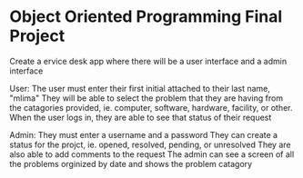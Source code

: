 # Object Oriented Programming Final Project

Create a ervice desk app where there will be a user interface and a admin interface

User:
The user must enter their first initial attached to their last name, "mlima"
They will be able to select the problem that they are having from the catagories provided, ie. computer, software, hardware, facility, or other.
When the user logs in, they are able to see that status of their request

Admin:
They must enter a username and a password
They can create a status for the projct, ie. opened, resolved, pending, or unresolved
They are also able to add comments to the request
The admin can see a screen of all the problems orginized by date and shows the problem catagory
